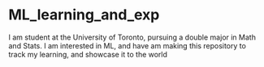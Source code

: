 # ML_learning_and_exp
I am student at the University of Toronto, pursuing a double major in Math and Stats. 
I am interested in ML, and have am making this repository to track my learning, and showcase it to the world

